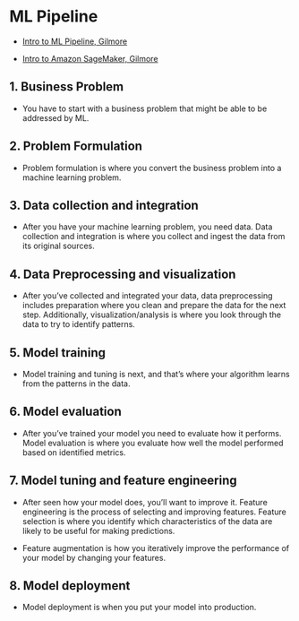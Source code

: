 # ML Pipeline

- [Intro to ML Pipeline, Gilmore](https://evantage.gilmoreglobal.com/#/books/200-MLDWTS-11-EN-SG-E/cfi/33!/4/2@100:0.00)

- [Intro to Amazon SageMaker, Gilmore](https://evantage.gilmoreglobal.com/#/books/200-MLDWTS-11-EN-SG-E/cfi/119!/4/2@100:0.00)

## **1.** Business Problem

- You have to start with a business problem that might be able to be addressed by ML.

## **2.** Problem Formulation

- Problem formulation is where you convert the business problem into a machine learning problem.

## **3.** Data collection and integration

- After you have your machine learning problem, you need data. Data collection and integration is where you collect and ingest the data from its original sources.

## **4.** Data Preprocessing and visualization

- After you’ve collected and integrated your data, data preprocessing includes preparation where you clean and prepare the data for the next step. Additionally, visualization/analysis is where you look through the data to try to identify patterns.

## **5.** Model training

- Model training and tuning is next, and that’s where your algorithm learns from the patterns in the data.

## **6.** Model evaluation

- After you’ve trained your model you need to evaluate how it performs. Model evaluation is where you evaluate how well the model performed based on identified metrics.

## **7.** Model tuning and feature engineering

- After seen how your model does, you’ll want to improve it. Feature engineering is the process of selecting and improving features. Feature selection is where you identify which characteristics of the data are likely to be useful for making predictions.

- Feature augmentation is how you iteratively improve the performance of your model by changing your features.

## **8.** Model deployment

- Model deployment is when you put your model into production.